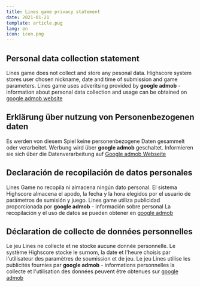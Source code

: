 ```yaml
---
title: Lines game privacy statement
date: 2021-01-21
template: article.pug
lang: en
icon: icon.png
---
```


## Personal data collection statement

Lines game does not collect and store any pesonal data.   Highscore system stores  user chosen nickname, date and time 
of submission and game parameters.  Lines game uses adveritsing provided by **google admob** -  information about personal
data collection  and usage can be  obtained  on [google admob website](https://admob.google.com/)


## Erkl&auml;rung &uuml;ber nutzung von Personenbezogenen daten

Es werden von diesem Spiel keine personenbezogene Daten gesammelt oder verarbeitet.  Werbung wird &uuml;ber **google admob** geschaltet.
Informieren sie sich &uuml;ber die Datenverarbeitung auf [Google admob Webseite](https://admob.google.com)


## Declaraci&oacute;n de recopilaci&oacute;n de datos personales

Lines Game no recopila ni almacena ning&uacute;n dato personal. El sistema Highscore almacena el apodo, la fecha y la hora elegidos por el usuario
de par&aacute;metros de sumisi&oacute;n y juego. Lines game utiliza publicidad proporcionada por **google admob** - informaci&oacute;n sobre personal
La recopilaci&oacute;n y el uso de datos se pueden obtener en [google admob](https://admob.google.com/)


## D&eacute;claration de collecte de donn&eacute;es personnelles

Le jeu Lines ne collecte et ne stocke aucune donn&eacute;e personnelle. Le syst&egrave;me Highscore stocke le surnom, la date et l&#39;heure choisis par l&#39;utilisateur
des param&egrave;tres de soumission et de jeu. Le jeu Lines utilise les publicit&eacute;s fournies par **google admob** - informations personnelles
la collecte et l&#39;utilisation des donn&eacute;es peuvent &ecirc;tre obtenues sur [google admob](https://admob.google.com/)
